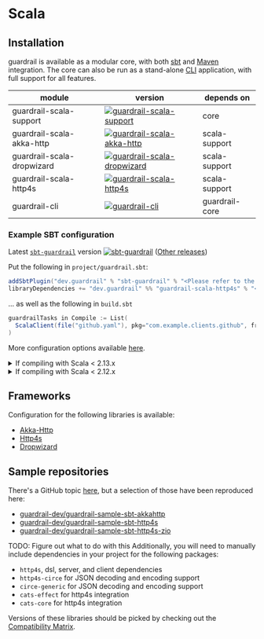 Scala
===

Installation
---

guardrail is available as a modular core, with both [sbt](https://github.com/guardrail-dev/sbt-guardrail) and [Maven](https://github.com/guardrail-dev/guardrail-maven-plugin) integration. The core can also be run as a stand-alone [CLI](cli.md) application, with full support for all features.

| module  | version  | depends on |
|-----|-----|-----|
| guardrail-scala-support | [![guardrail-scala-support](https://maven-badges.herokuapp.com/maven-central/dev.guardrail/guardrail-scala-support_2.12/badge.svg)](https://search.maven.org/search?q=g:dev.guardrail%20a:guardrail-scala-support_2.12) | core |
| guardrail-scala-akka-http | [![guardrail-scala-akka-http](https://maven-badges.herokuapp.com/maven-central/dev.guardrail/guardrail-scala-akka-http_2.12/badge.svg)](https://search.maven.org/search?q=g:dev.guardrail%20a:guardrail-scala-akka-http_2.12) | scala-support |
| guardrail-scala-dropwizard | [![guardrail-scala-dropwizard](https://maven-badges.herokuapp.com/maven-central/dev.guardrail/guardrail-scala-dropwizard_2.12/badge.svg)](https://search.maven.org/search?q=g:dev.guardrail%20a:guardrail-scala-dropwizard_2.12) | scala-support |
| guardrail-scala-http4s | [![guardrail-scala-http4s](https://maven-badges.herokuapp.com/maven-central/dev.guardrail/guardrail-scala-http4s_2.12/badge.svg)](https://search.maven.org/search?q=g:dev.guardrail%20a:guardrail-scala-http4s_2.12) | scala-support |
| guardrail-cli | [![guardrail-cli](https://maven-badges.herokuapp.com/maven-central/dev.guardrail/guardrail-cli_2.12/badge.svg)](https://search.maven.org/search?q=g:dev.guardrail%20a:guardrail-cli_2.12) | guardrail-core |

### Example SBT configuration

Latest [`sbt-guardrail`](https://github.com/guardrail-dev/sbt-guardrail) version [![sbt-guardrail](https://maven-badges.herokuapp.com/maven-central/dev.guardrail/sbt-guardrail/badge.svg)](https://search.maven.org/search?q=g:dev.guardrail%20a:sbt-guardrail) ([Other releases](https://github.com/guardrail-dev/sbt-guardrail/releases))

Put the following in `project/guardrail.sbt`:

```scala
addSbtPlugin("dev.guardrail" % "sbt-guardrail" % "<Please refer to the sbt-guardrail version above>")
libraryDependencies += "dev.guardrail" %% "guardrail-scala-http4s" % "<Please refer to the latest http4s module release above>"
```

... as well as the following in `build.sbt`
```scala
guardrailTasks in Compile := List(
  ScalaClient(file("github.yaml"), pkg="com.example.clients.github", framework="http4s"),
)
```

More configuration options available [here](https://github.com/guardrail-dev/sbt-guardrail).

<details>
<summary>If compiling with Scala < 2.13.x</summary>... you'll need to enable `-Ypartial-unification`:

```scala
scalacOptions += "-Ypartial-unification"
```
</details>

<details>
<summary>If compiling with Scala < 2.12.x</summary>... you'll additionally need the `-Xexperimental` flag:

```scala
scalacOptions += "-Xexperimental"
```
</details>

Frameworks
---

Configuration for the following libraries is available:

- [Akka-Http](scala/akkaHttp/README.md)
- [Http4s](scala/http4s/README.md)
- [Dropwizard](scala/dropwizard/README.md)

Sample repositories
---

There's a GitHub topic [here](https://github.com/topics/guardrail-sample), but a selection of those have been reproduced here:

- [guardrail-dev/guardrail-sample-sbt-akkahttp](https://github.com/guardrail-dev/guardrail-sample-sbt-akkahttp)
- [guardrail-dev/guardrail-sample-sbt-http4s](https://github.com/guardrail-dev/guardrail-sample-sbt-http4s)
- [guardrail-dev/guardrail-sample-sbt-http4s-zio](https://github.com/guardrail-dev/guardrail-sample-sbt-http4s-zio)


TODO: Figure out what to do with this
Additionally, you will need to manually include dependencies in your project for the following packages:
- `http4s`, dsl, server, and client dependencies
- `http4s-circe` for JSON decoding and encoding support
- `circe-generic` for JSON decoding and encoding support
- `cats-effect` for http4s integration
- `cats-core` for http4s integration

Versions of these libraries should be picked by checking out the [Compatibility Matrix](https://github.com/guardrail-dev/guardrail/blob/master/COMPATIBILITY.md).
